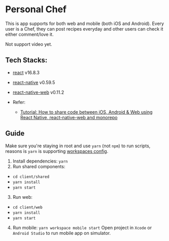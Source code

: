 # Personal Chef

This is app supports for both web and mobile (both iOS and Android). Every user is a Chef, they can post recipes everyday and other users can check it either comment/love it.

Not support video yet.

## Tech Stacks:

- [react](https://reactjs.org/) v16.8.3
- [react-native](https://facebook.github.io/react-native/) v0.59.5
- [react-native-web](https://github.com/necolas/react-native-web) v0.11.2

- Refer:
  - [Tutorial: How to share code between iOS, Android & Web using React Native, react-native-web and monorepo](https://dev.to/brunolemos/tutorial-100-code-sharing-between-ios-android--web-using-react-native-web-andmonorepo-4pej)

## Guide

Make sure you're staying in root and use `yarn` (not `npm`) to run scripts, reasons is `yarn` is supporting [workspaces config](https://yarnpkg.com/lang/en/docs/workspaces/).

1. Install dependencies: `yarn`
2. Run shared components:

- `cd client/shared`
- `yarn install`
- `yarn start`

3. Run web:

- `cd client/web`
- `yarn install`
- `yarn start`

4. Run mobile: `yarn workspace mobile start`
   Open project in `Xcode` or `Android Studio` to run mobile app on simulator.
